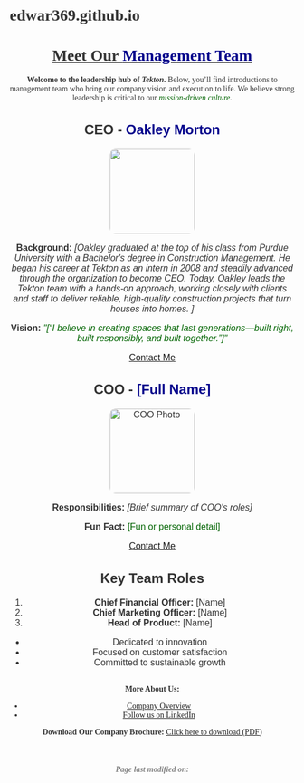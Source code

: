 # edwar369.github.io
<html lang="en">
<head>
  <meta charset="UTF-8">
  <title>Our Management Team</title>
  <style>
    body {
      font-family: 'Georgia', serif;
      color: #333;
      margin: 20px;
    }
    .team-member {
      font-family: 'Arial', sans-serif;
      font-size: 16px;
      margin-bottom: 30px;
    }
    .highlight {
      color: darkblue;
    }
    .secondary {
      color: darkgreen;
    }
    .small-text {
      font-size: 12px;
    }
    img {
      width: 150px;
      height: auto;
      border-radius: 10px;
    }
    .footer {
      font-size: 14px;
      margin-top: 50px;
      color: gray;
    }
  </style>
</head>
<body>

<Center>
  <h1><u>Meet Our <span class="highlight">Management Team</span></u></h1>

  <p><b>Welcome to the leadership hub of <i>Tekton</i>.</b> Below, you’ll find introductions to management team who bring our company vision and execution to life. We believe strong leadership is critical to our <span class="secondary"><i>mission-driven culture</i></span>.</p>

  <div class="team-member">
    <h2>CEO - <span class="highlight">Oakley Morton</span></h2>
    <img src= https://img.freepik.com/free-photo/handsome-young-businessman-suit_273609-6513.jpg?semt=ais_hybrid&w=740>
    <p><b>Background:</b> <i>[Oakley graduated at the top of his class from Purdue University with a Bachelor's degree in Construction Management. He began his career at Tekton as an intern in 2008 and steadily advanced through the organization to become CEO. Today, Oakley leads the Tekton team with a hands-on approach, working closely with clients and staff to deliver reliable, high-quality construction projects that turn houses into homes. ]</i></p>
    <p><b>Vision:</b> <i> <span class="secondary">"[“I believe in creating spaces that last generations—built right, built responsibly, and built together.”]"</i></span></p>
    <a href="mailto:Oakley.Morton@tekton.com">Contact Me</a>
  </div>

  <div class="team-member">
    <h2>COO - <span class="highlight">[Full Name]</span></h2>
    <img src="[path_to_COO_image.jpg]" alt="COO Photo">
    <p><b>Responsibilities:</b> <i>[Brief summary of COO's roles]</i></p>
    <p><b>Fun Fact:</b> <span class="secondary">[Fun or personal detail]</span></p>
    <a href="mailto:coo@example.com">Contact Me</a>
  </div>

  <div class="team-member">
    <h2>Key Team Roles</h2>
    <ol>
      <li><b>Chief Financial Officer:</b> [Name]</li>
      <li><b>Chief Marketing Officer:</b> [Name]</li>
      <li><b>Head of Product:</b> [Name]</li>
    </ol>
    <ul>
      <li>Dedicated to innovation</li>
      <li>Focused on customer satisfaction</li>
      <li>Committed to sustainable growth</li>
    </ul>
  </div>

  <p><b>More About Us:</b></p>
  <ul>
    <li><a href="about.html">Company Overview</a></li>
    <li><a href="https://www.linkedin.com/company/[YourCompany]" target="_blank">Follow us on LinkedIn</a></li>
  </ul>

  <p><b>Download Our Company Brochure:</b> <a href="files/company_brochure.pdf" download>Click here to download (PDF)</a></p>

  <div class="footer">
    <p><b><i>Page last modified on:</i></b> <script>document.write(new Date().toLocaleDateString());</script></p>
  </div>

</Center>
</body>
</html>
